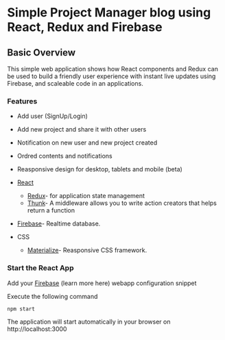 # Simple Project Manager blog using React, Redux and Firebase


## Basic Overview ##

This simple web application shows how React components and Redux can be used to build a friendly user experience with instant live updates using Firebase, and scaleable code in an applications.

### Features ###

* Add user (SignUp/Login)
* Add new project and share it with other users
* Notification on new user and new project created
* Ordred contents and notifications 
* Reasponsive design for desktop, tablets and mobile (beta)

* [React](https://reactjs.org)
  - [Redux](https://redux.js.org)- for application state management
  - [Thunk](https://www.npmjs.com/package/redux-thunk)- A middleware allows you to write action creators that helps return a function
* [Firebase](https://firebase.google.com/)- Realtime database.
* CSS
  - [Materialize](https://materializecss.com/)- Reasponsive CSS framework.

### Start the React App ###

Add your [Firebase](https://firebase.google.com/docs/web/setup) (learn more here) webapp configuration snippet 

Execute the following command

```
npm start
```

The application will start automatically in your browser on http://localhost:3000 
